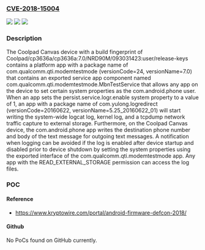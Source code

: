 ### [CVE-2018-15004](https://cve.mitre.org/cgi-bin/cvename.cgi?name=CVE-2018-15004)
![](https://img.shields.io/static/v1?label=Product&message=n%2Fa&color=blue)
![](https://img.shields.io/static/v1?label=Version&message=n%2Fa&color=blue)
![](https://img.shields.io/static/v1?label=Vulnerability&message=n%2Fa&color=brighgreen)

### Description

The Coolpad Canvas device with a build fingerprint of Coolpad/cp3636a/cp3636a:7.0/NRD90M/093031423:user/release-keys contains a platform app with a package name of com.qualcomm.qti.modemtestmode (versionCode=24, versionName=7.0) that contains an exported service app component named com.qualcomm.qti.modemtestmode.MbnTestService that allows any app on the device to set certain system properties as the com.android.phone user. When an app sets the persist.service.logr.enable system property to a value of 1, an app with a package name of com.yulong.logredirect (versionCode=20160622, versionName=5.25_20160622_01) will start writing the system-wide logcat log, kernel log, and a tcpdump network traffic capture to external storage. Furthermore, on the Coolpad Canvas device, the com.android.phone app writes the destination phone number and body of the text message for outgoing text messages. A notification when logging can be avoided if the log is enabled after device startup and disabled prior to device shutdown by setting the system properties using the exported interface of the com.qualcomm.qti.modemtestmode app. Any app with the READ_EXTERNAL_STORAGE permission can access the log files.

### POC

#### Reference
- https://www.kryptowire.com/portal/android-firmware-defcon-2018/

#### Github
No PoCs found on GitHub currently.

